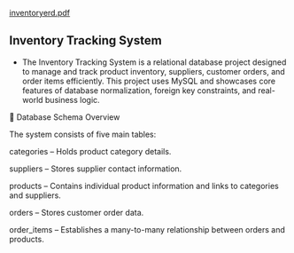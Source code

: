 

[inventoryerd.pdf](https://github.com/user-attachments/files/20102008/inventoryerd.pdf)

## Inventory Tracking System

- The Inventory Tracking System is a relational database project designed to manage and track product inventory, suppliers, customer orders, and order items efficiently. This project uses MySQL and showcases core features of database normalization, foreign key constraints, and real-world business logic.

🧱 Database Schema Overview

The system consists of five main tables:

categories – Holds product category details.

suppliers – Stores supplier contact information.

products – Contains individual product information and links to categories and suppliers.

orders – Stores customer order data.

order_items – Establishes a many-to-many relationship between orders and products.


